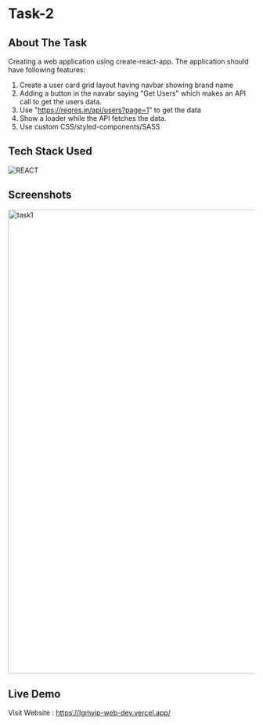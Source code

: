 # Task-2

## About The Task
Creating a web application using create-react-app. The application should have following features:
1. Create a user card grid layout having navbar showing brand name
2. Adding a button in the navabr saying "Get Users" which makes an API call to get the users data.
3. Use "https://reqres.in/api/users?page=1" to get the data
4. Show a loader while the API fetches the data.
5. Use custom CSS/styled-components/SASS

## Tech Stack Used

![REACT](https://img.shields.io/badge/react%20-%23323330.svg?&style=for-the-badge&logo=javascript&logoColor=%23F7DF1E)

## Screenshots

<img width="946" alt="task1" src="https://user-images.githubusercontent.com/52875298/127188522-378937f8-c700-4c95-904c-51e097899dda.png">

## Live Demo

Visit Website : https://lgmvip-web-dev.vercel.app/
